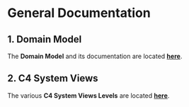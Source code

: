 # General Documentation

## 1. Domain Model

The **Domain Model** and its documentation are located **[here](domain_model/readme.md)**.

## 2. C4 System Views

The various **C4 System Views Levels** are located **[here](views/readme.md)**.